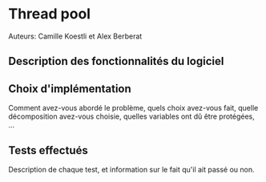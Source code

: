 # Thread pool

Auteurs: Camille Koestli et Alex Berberat

## Description des fonctionnalités du logiciel

## Choix d'implémentation

Comment avez-vous abordé le problème, quels choix avez-vous fait, quelle décomposition avez-vous choisie, quelles variables ont dû être protégées, ...

## Tests effectués

Description de chaque test, et information sur le fait qu'il ait passé ou non.
